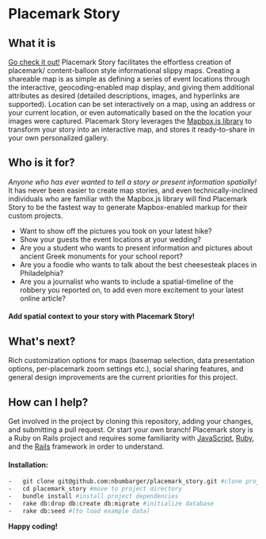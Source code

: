 # Placemark Story
## What it is
[Go check it out!](http://www.placemarkstory.com/) Placemark Story facilitates the effortless creation of placemark/ content-balloon style informational slippy maps. Creating a shareable map is as simple as defining a series of event locations through the interactive, geocoding-enabled map display, and giving them additional attributes as desired (detailed descriptions, images, and hyperlinks are supported). Location can be set interactively on a map, using an address or your current location, or even automatically based on the the location your images were captured. Placemark Story leverages the [Mapbox.js library](https://www.mapbox.com/mapbox.js/api/v2.1.9/) to transform your story into an interactive map, and stores it ready-to-share in your own personalized gallery.

## Who is it for?
*Anyone who has ever wanted to tell a story or present information spatially!* It has never been easier to create map stories, and even technically-inclined individuals who are familiar with the Mapbox.js library will find Placemark Story to be the fastest way to generate Mapbox-enabled markup for their custom projects.
-   Want to show off the pictures you took on your latest hike?
-   Show your guests the event locations at your wedding?
-   Are you a student who wants to present information and pictures about ancient Greek monuments for your school report?
-   Are you a foodie who wants to talk about the best cheesesteak places in Philadelphia?
-   Are you a journalist who wants to include a spatial-timeline of the robbery you reported on, to add even more excitement to your latest online article?

#### Add spatial context to your story with Placemark Story!

## What's next?
Rich customization options for maps (basemap selection, data presentation options, per-placemark zoom settings etc.), social sharing features, and general design improvements are the current priorities for this project.

## How can I help?
Get involved in the project by cloning this repository, adding your changes, and submitting a pull request. Or start your own branch! Placemark story is a Ruby on Rails project and requires some familiarity with [JavaScript](http://www.w3schools.com/js/), [Ruby](https://www.ruby-lang.org/en/documentation/), and the [Rails](http://rubyonrails.org/download/) framework in order to understand.
#### Installation:
```sh
-   git clone git@github.com:nbumbarger/placemark_story.git #clone project
-   cd placemark_story #move to project directory
-   bundle install #install project dependencies
-   rake db:drop db:create db:migrate #initialize database
-   rake db:seed #(to load example data)
```
**Happy coding!**
